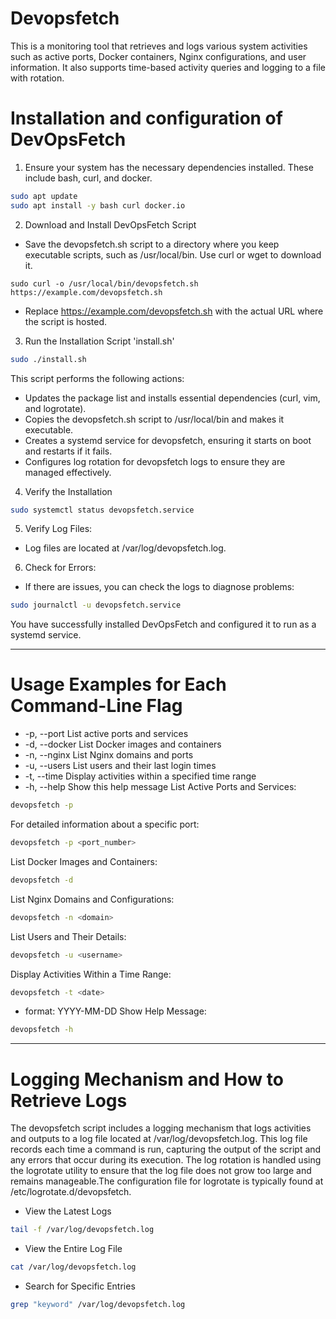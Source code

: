 # Devopsfetch 
This is a monitoring tool that retrieves and logs various system activities such as active ports, Docker containers, Nginx configurations, and user information. It also supports time-based activity queries and logging to a file with rotation.

# Installation and configuration of DevOpsFetch
1. Ensure your system has the necessary dependencies installed. These include bash, curl, and docker. 
```bash
sudo apt update
sudo apt install -y bash curl docker.io
```
2. Download and Install DevOpsFetch Script
- Save the devopsfetch.sh script to a directory where you keep executable scripts, such as /usr/local/bin. Use curl or wget to download it.
```
sudo curl -o /usr/local/bin/devopsfetch.sh https://example.com/devopsfetch.sh
```
- Replace https://example.com/devopsfetch.sh with the actual URL where the script is hosted.

3. Run the Installation Script 'install.sh'
```bash
sudo ./install.sh
```
This script performs the following actions:

- Updates the package list and installs essential dependencies (curl, vim, and logrotate).
- Copies the devopsfetch.sh script to /usr/local/bin and makes it executable.
- Creates a systemd service for devopsfetch, ensuring it starts on boot and restarts if it fails.
- Configures log rotation for devopsfetch logs to ensure they are managed effectively.
4. Verify the Installation
```bash
sudo systemctl status devopsfetch.service
```
5. Verify Log Files:
- Log files are located at /var/log/devopsfetch.log.
6. Check for Errors:
- If there are issues, you can check the logs to diagnose problems:

```bash
sudo journalctl -u devopsfetch.service
```
You have successfully installed DevOpsFetch and configured it to run as a systemd service. 

--------------------------------------------------------------------------------------------------------------------------------------------------------

# Usage Examples for Each Command-Line Flag
-  -p, --port          List active ports and services
-  -d, --docker         List Docker images and containers
-  -n, --nginx          List Nginx domains and ports
-  -u, --users          List users and their last login times
-  -t, --time           Display activities within a specified time range
-  -h, --help           Show this help message
List Active Ports and Services:
```bash
devopsfetch -p
```
For detailed information about a specific port:
```bash
devopsfetch -p <port_number>
```
List Docker Images and Containers:
```bash
devopsfetch -d
```
List Nginx Domains and Configurations:
```bash
devopsfetch -n <domain>
```
List Users and Their Details:
```bash
devopsfetch -u <username>
```
Display Activities Within a Time Range:
```bash
devopsfetch -t <date>
```
- format: YYYY-MM-DD
Show Help Message:
```bash
devopsfetch -h
```
---------------------------------------------------------------------------------------------------------------------------------------------------------

# Logging Mechanism and How to Retrieve Logs
The devopsfetch script includes a logging mechanism that logs activities and outputs to a log file located at /var/log/devopsfetch.log. This log file records each time a command is run, capturing the output of the script and any errors that occur during its execution. The log rotation is handled using the logrotate utility to ensure that the log file does not grow too large and remains manageable.The configuration file for logrotate is typically found at /etc/logrotate.d/devopsfetch.

- View the Latest Logs
```bash
tail -f /var/log/devopsfetch.log
```
- View the Entire Log File
```bash
cat /var/log/devopsfetch.log
```
- Search for Specific Entries
```bash
grep "keyword" /var/log/devopsfetch.log
```
